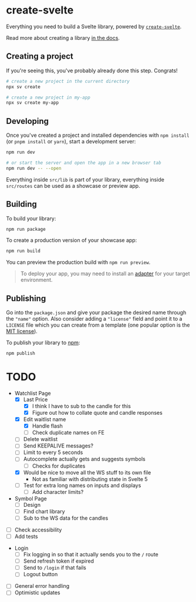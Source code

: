 # create-svelte

Everything you need to build a Svelte library, powered by [`create-svelte`](https://github.com/sveltejs/kit/tree/main/packages/create-svelte).

Read more about creating a library [in the docs](https://svelte.dev/docs/kit/packaging).

## Creating a project

If you're seeing this, you've probably already done this step. Congrats!

```bash
# create a new project in the current directory
npx sv create

# create a new project in my-app
npx sv create my-app
```

## Developing

Once you've created a project and installed dependencies with `npm install` (or `pnpm install` or `yarn`), start a development server:

```bash
npm run dev

# or start the server and open the app in a new browser tab
npm run dev -- --open
```

Everything inside `src/lib` is part of your library, everything inside `src/routes` can be used as a showcase or preview app.

## Building

To build your library:

```bash
npm run package
```

To create a production version of your showcase app:

```bash
npm run build
```

You can preview the production build with `npm run preview`.

> To deploy your app, you may need to install an [adapter](https://svelte.dev/docs/kit/adapters) for your target environment.

## Publishing

Go into the `package.json` and give your package the desired name through the `"name"` option. Also consider adding a `"license"` field and point it to a `LICENSE` file which you can create from a template (one popular option is the [MIT license](https://opensource.org/license/mit/)).

To publish your library to [npm](https://www.npmjs.com):

```bash
npm publish
```

# TODO

- Watchlist Page
  - [x] Last Price
    - [x] I think I have to sub to the candle for this
    - [x] Figure out how to collate quote and candle responses
  - [x] Edit waitlist name
    - [x] Handle flash
    - [ ] Check duplicate names on FE
  - [ ] Delete waitlist
  - [ ] Send KEEPALIVE messages?
  - [ ] Limit to every 5 seconds
  - [ ] Autocomplete actually gets and suggests symbols
    - [ ] Checks for duplicates
  - [x] Would be nice to move all the WS stuff to its own file
    - Not as familiar with distributing state in Svelte 5
  - [ ] Test for extra long names on inputs and displays
    - [ ] Add character limits?
- Symbol Page
  - [ ] Design
  - [ ] Find chart library
  - [ ] Sub to the WS data for the candles
- [ ] Check accessibility
- [ ] Add tests
- Login
  - [ ] Fix logging in so that it actually sends you to the `/` route
  - [ ] Send refresh token if expired
  - [ ] Send to `/login` if that fails
  - [ ] Logout button
- [ ] General error handling
- [ ] Optimistic updates
